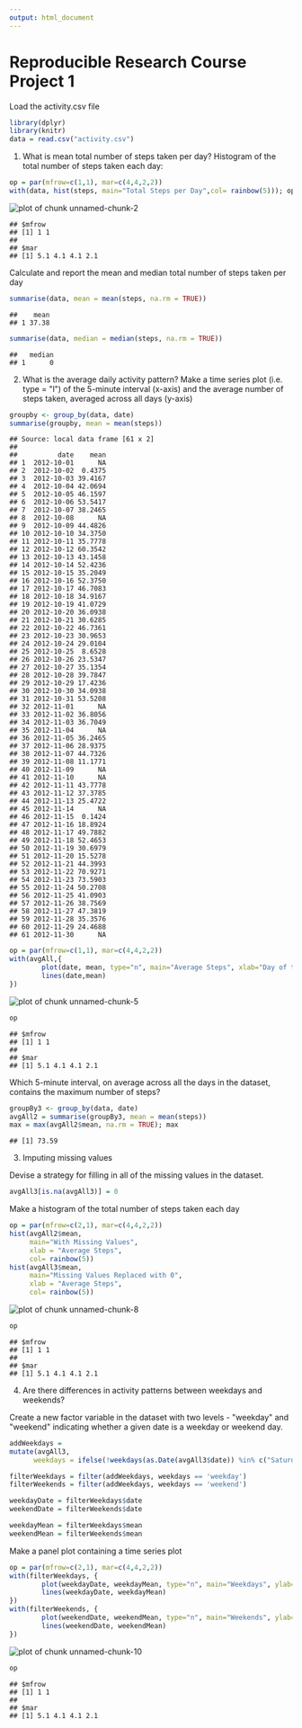 ```yaml
---
output: html_document
---
```

Reproducible Research Course Project 1
==========================


Load the activity.csv file

```r
library(dplyr)
library(knitr)
data = read.csv("activity.csv")
```

1) What is mean total number of steps taken per day?
Histogram of the total number of steps taken each day:

```r
op = par(mfrow=c(1,1), mar=c(4,4,2,2))
with(data, hist(steps, main="Total Steps per Day",col= rainbow(5))); op
```

![plot of chunk unnamed-chunk-2](figure/unnamed-chunk-2.png) 

```
## $mfrow
## [1] 1 1
## 
## $mar
## [1] 5.1 4.1 4.1 2.1
```

Calculate and report the mean and median total number of steps taken per day

```r
summarise(data, mean = mean(steps, na.rm = TRUE))
```

```
##    mean
## 1 37.38
```

```r
summarise(data, median = median(steps, na.rm = TRUE))
```

```
##   median
## 1      0
```

2) What is the average daily activity pattern?
Make a time series plot (i.e. type = "l") of the 5-minute interval (x-axis) and the average number of steps taken, averaged across all days (y-axis)


```r
groupby <- group_by(data, date)
summarise(groupby, mean = mean(steps))
```

```
## Source: local data frame [61 x 2]
## 
##          date    mean
## 1  2012-10-01      NA
## 2  2012-10-02  0.4375
## 3  2012-10-03 39.4167
## 4  2012-10-04 42.0694
## 5  2012-10-05 46.1597
## 6  2012-10-06 53.5417
## 7  2012-10-07 38.2465
## 8  2012-10-08      NA
## 9  2012-10-09 44.4826
## 10 2012-10-10 34.3750
## 11 2012-10-11 35.7778
## 12 2012-10-12 60.3542
## 13 2012-10-13 43.1458
## 14 2012-10-14 52.4236
## 15 2012-10-15 35.2049
## 16 2012-10-16 52.3750
## 17 2012-10-17 46.7083
## 18 2012-10-18 34.9167
## 19 2012-10-19 41.0729
## 20 2012-10-20 36.0938
## 21 2012-10-21 30.6285
## 22 2012-10-22 46.7361
## 23 2012-10-23 30.9653
## 24 2012-10-24 29.0104
## 25 2012-10-25  8.6528
## 26 2012-10-26 23.5347
## 27 2012-10-27 35.1354
## 28 2012-10-28 39.7847
## 29 2012-10-29 17.4236
## 30 2012-10-30 34.0938
## 31 2012-10-31 53.5208
## 32 2012-11-01      NA
## 33 2012-11-02 36.8056
## 34 2012-11-03 36.7049
## 35 2012-11-04      NA
## 36 2012-11-05 36.2465
## 37 2012-11-06 28.9375
## 38 2012-11-07 44.7326
## 39 2012-11-08 11.1771
## 40 2012-11-09      NA
## 41 2012-11-10      NA
## 42 2012-11-11 43.7778
## 43 2012-11-12 37.3785
## 44 2012-11-13 25.4722
## 45 2012-11-14      NA
## 46 2012-11-15  0.1424
## 47 2012-11-16 18.8924
## 48 2012-11-17 49.7882
## 49 2012-11-18 52.4653
## 50 2012-11-19 30.6979
## 51 2012-11-20 15.5278
## 52 2012-11-21 44.3993
## 53 2012-11-22 70.9271
## 54 2012-11-23 73.5903
## 55 2012-11-24 50.2708
## 56 2012-11-25 41.0903
## 57 2012-11-26 38.7569
## 58 2012-11-27 47.3819
## 59 2012-11-28 35.3576
## 60 2012-11-29 24.4688
## 61 2012-11-30      NA
```


```r
op = par(mfrow=c(1,1), mar=c(4,4,2,2))
with(avgAll,{
        plot(date, mean, type="n", main="Average Steps", xlab="Day of the Week", ylab="Mean")
        lines(date,mean)
})
```

![plot of chunk unnamed-chunk-5](figure/unnamed-chunk-5.png) 

```r
op
```

```
## $mfrow
## [1] 1 1
## 
## $mar
## [1] 5.1 4.1 4.1 2.1
```

Which 5-minute interval, on average across all the days in the dataset, contains the maximum number of steps?

```r
groupBy3 <- group_by(data, date)
avgAll2 = summarise(groupBy3, mean = mean(steps))
max = max(avgAll2$mean, na.rm = TRUE); max
```

```
## [1] 73.59
```

3) Imputing missing values

Devise a strategy for filling in all of the missing values in the dataset. 

```r
avgAll3[is.na(avgAll3)] = 0
```


Make a histogram of the total number of steps taken each day  


```r
op = par(mfrow=c(2,1), mar=c(4,4,2,2))
hist(avgAll2$mean,
     main="With Missing Values",
     xlab = "Average Steps",
     col= rainbow(5))
hist(avgAll3$mean,
     main="Missing Values Replaced with 0",
     xlab = "Average Steps",
     col= rainbow(5))      
```

![plot of chunk unnamed-chunk-8](figure/unnamed-chunk-8.png) 

```r
op
```

```
## $mfrow
## [1] 1 1
## 
## $mar
## [1] 5.1 4.1 4.1 2.1
```


4) Are there differences in activity patterns between weekdays and weekends?

Create a new factor variable in the dataset with two levels - "weekday" and "weekend" indicating whether a given date is a weekday or weekend day.


```r
addWeekdays =
mutate(avgAll3,
      weekdays = ifelse(!weekdays(as.Date(avgAll3$date)) %in% c("Saturday", "Sunday"),"weekday","weekend"))

filterWeekdays = filter(addWeekdays, weekdays == 'weekday')       
filterWeekends = filter(addWeekdays, weekdays == 'weekend')

weekdayDate = filterWeekdays$date
weekendDate = filterWeekends$date

weekdayMean = filterWeekdays$mean
weekendMean = filterWeekends$mean
```

Make a panel plot containing a time series plot


```r
op = par(mfrow=c(2,1), mar=c(4,4,2,2))
with(filterWeekdays, {        
        plot(weekdayDate, weekdayMean, type="n", main="Weekdays", ylab="Mean", xlab="Day of the Week") 
        lines(weekdayDate, weekdayMean)
})
with(filterWeekends, {        
        plot(weekendDate, weekendMean, type="n", main="Weekends", ylab="Mean", xlab="Day of the Week") 
        lines(weekendDate, weekendMean)
}) 
```

![plot of chunk unnamed-chunk-10](figure/unnamed-chunk-10.png) 

```r
op
```

```
## $mfrow
## [1] 1 1
## 
## $mar
## [1] 5.1 4.1 4.1 2.1
```



